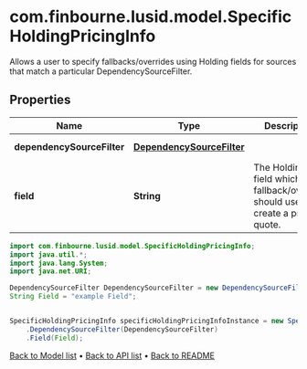 # com.finbourne.lusid.model.SpecificHoldingPricingInfo
Allows a user to specify fallbacks/overrides using Holding fields for sources that match a particular DependencySourceFilter.

## Properties

Name | Type | Description | Notes
------------ | ------------- | ------------- | -------------
**dependencySourceFilter** | [**DependencySourceFilter**](DependencySourceFilter.md) |  | [default to DependencySourceFilter]
**field** | **String** | The Holding field which the fallback/override should use to create a price quote. | [default to String]

```java
import com.finbourne.lusid.model.SpecificHoldingPricingInfo;
import java.util.*;
import java.lang.System;
import java.net.URI;

DependencySourceFilter DependencySourceFilter = new DependencySourceFilter();
String Field = "example Field";


SpecificHoldingPricingInfo specificHoldingPricingInfoInstance = new SpecificHoldingPricingInfo()
    .DependencySourceFilter(DependencySourceFilter)
    .Field(Field);
```


[Back to Model list](../README.md#documentation-for-models) &#8226; [Back to API list](../README.md#documentation-for-api-endpoints) &#8226; [Back to README](../README.md)
